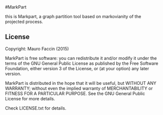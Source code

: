 #MarkPart

this is Markpart, a graph partition tool based on markovianity of the
projected process.

## License

Copyright: Mauro Faccin (2015)

MarkPart is free software: you can redistribute it and/or modify
it under the terms of the GNU General Public License as published by
the Free Software Foundation, either version 3 of the License, or
(at your option) any later version.

MarkPart is distributed in the hope that it will be useful,
but WITHOUT ANY WARRANTY; without even the implied warranty of
MERCHANTABILITY or FITNESS FOR A PARTICULAR PURPOSE.  See the
GNU General Public License for more details.

Check LICENSE.txt for details.
